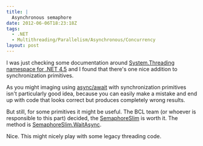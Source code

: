 ```yaml
---
title: |
  Asynchronous semaphore
date: 2012-06-06T18:23:18Z
tags:
  - .NET
  - Multithreading/Parallelism/Asynchronous/Concurrency
layout: post
---
```

I was just checking some documentation around [System.Threading namespace for .NET 4.5][1] and I found that there's one nice addition to synchronization primitives.

As you might imaging using [async/await][2] with synchronization primitives isn't particularly good idea, because you can easily make a mistake and end up with code that looks correct but produces completely wrong results.

But still, for some primitives it might be useful. The BCL team (or whoever is responsible to this part) decided, the [SemaphoreSlim][3] is worth it. The method is [SemaphoreSlim.WaitAsync][4].

Nice. This might nicely play with some legacy threading code.

[1]: http://msdn.microsoft.com/en-us/library/798axes2(v=vs.110)
[2]: http://msdn.microsoft.com/en-us/library/hh191443(v=vs.110).aspx
[3]: http://msdn.microsoft.com/en-us/library/dd271035(v=vs.110)
[4]: http://msdn.microsoft.com/en-us/library/hh462788(v=vs.110).aspx